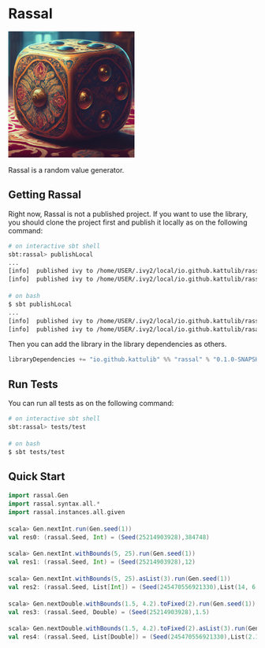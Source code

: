 # Rassal
<p>
    <img src="/docs/icon.jpeg" width="256" height="256" />
</p>

Rassal is a random value generator.

## Getting Rassal
Right now, Rassal is not a published project. If you want to use the library,
you should clone the project first and publish it locally as on the following
command:

```bash
# on interactive sbt shell
sbt:rassal> publishLocal
...
[info]  published ivy to /home/USER/.ivy2/local/io.github.kattulib/rassal_3/0.1.0-SNAPSHOT
[info]  published ivy to /home/USER/.ivy2/local/io.github.kattulib/rassal-core_3/0.1.0-SNAPSHOT

# on bash
$ sbt publishLocal
...
[info]  published ivy to /home/USER/.ivy2/local/io.github.kattulib/rassal_3/0.1.0-SNAPSHOT
[info]  published ivy to /home/USER/.ivy2/local/io.github.kattulib/rasasl-core_3/0.1.0-SNAPSHOT
```

Then you can add the library in the library dependencies as others.
```scala
libraryDependencies += "io.github.kattulib" %% "rassal" % "0.1.0-SNAPSHOT"
```

## Run Tests
You can run all tests as on the following command:
```bash
# on interactive sbt shell
sbt:rassal> tests/test

# on bash
$ sbt tests/test
```

## Quick Start
```scala
import rassal.Gen
import rassal.syntax.all.*
import rassal.instances.all.given

scala> Gen.nextInt.run(Gen.seed(1))
val res0: (rassal.Seed, Int) = (Seed(25214903928),384748)

scala> Gen.nextInt.withBounds(5, 25).run(Gen.seed(1))
val res1: (rassal.Seed, Int) = (Seed(25214903928),12)

scala> Gen.nextInt.withBounds(5, 25).asList(3).run(Gen.seed(1))
val res2: (rassal.Seed, List[Int]) = (Seed(245470556921330),List(14, 6, 12))

scala> Gen.nextDouble.withBounds(1.5, 4.2).toFixed(2).run(Gen.seed(1))
val res3: (rassal.Seed, Double) = (Seed(25214903928),1.5)

scala> Gen.nextDouble.withBounds(1.5, 4.2).toFixed(2).asList(3).run(Gen.seed(1))
val res4: (rassal.Seed, List[Double]) = (Seed(245470556921330),List(2.19, 2.94, 1.5))
```
